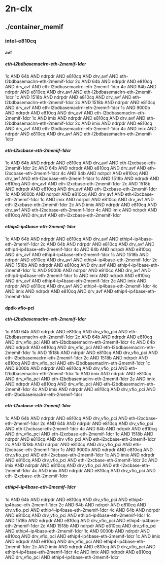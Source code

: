 # 2n-clx
## ./container_memif
### intel-e810cq
#### avf
##### eth-l2bdbasemaclrn-eth-2memif-1dcr
1c AND 64b AND ndrpdr AND e810cq AND drv_avf AND eth-l2bdbasemaclrn-eth-2memif-1dcr
2c AND 64b AND ndrpdr AND e810cq AND drv_avf AND eth-l2bdbasemaclrn-eth-2memif-1dcr
4c AND 64b AND ndrpdr AND e810cq AND drv_avf AND eth-l2bdbasemaclrn-eth-2memif-1dcr
1c AND 1518b AND ndrpdr AND e810cq AND drv_avf AND eth-l2bdbasemaclrn-eth-2memif-1dcr
2c AND 1518b AND ndrpdr AND e810cq AND drv_avf AND eth-l2bdbasemaclrn-eth-2memif-1dcr
1c AND 9000b AND ndrpdr AND e810cq AND drv_avf AND eth-l2bdbasemaclrn-eth-2memif-1dcr
1c AND imix AND ndrpdr AND e810cq AND drv_avf AND eth-l2bdbasemaclrn-eth-2memif-1dcr
2c AND imix AND ndrpdr AND e810cq AND drv_avf AND eth-l2bdbasemaclrn-eth-2memif-1dcr
4c AND imix AND ndrpdr AND e810cq AND drv_avf AND eth-l2bdbasemaclrn-eth-2memif-1dcr
##### eth-l2xcbase-eth-2memif-1dcr
1c AND 64b AND ndrpdr AND e810cq AND drv_avf AND eth-l2xcbase-eth-2memif-1dcr
2c AND 64b AND ndrpdr AND e810cq AND drv_avf AND eth-l2xcbase-eth-2memif-1dcr
4c AND 64b AND ndrpdr AND e810cq AND drv_avf AND eth-l2xcbase-eth-2memif-1dcr
1c AND 1518b AND ndrpdr AND e810cq AND drv_avf AND eth-l2xcbase-eth-2memif-1dcr
2c AND 1518b AND ndrpdr AND e810cq AND drv_avf AND eth-l2xcbase-eth-2memif-1dcr
1c AND 9000b AND ndrpdr AND e810cq AND drv_avf AND eth-l2xcbase-eth-2memif-1dcr
1c AND imix AND ndrpdr AND e810cq AND drv_avf AND eth-l2xcbase-eth-2memif-1dcr
2c AND imix AND ndrpdr AND e810cq AND drv_avf AND eth-l2xcbase-eth-2memif-1dcr
4c AND imix AND ndrpdr AND e810cq AND drv_avf AND eth-l2xcbase-eth-2memif-1dcr
##### ethip4-ip4base-eth-2memif-1dcr
1c AND 64b AND ndrpdr AND e810cq AND drv_avf AND ethip4-ip4base-eth-2memif-1dcr
2c AND 64b AND ndrpdr AND e810cq AND drv_avf AND ethip4-ip4base-eth-2memif-1dcr
4c AND 64b AND ndrpdr AND e810cq AND drv_avf AND ethip4-ip4base-eth-2memif-1dcr
1c AND 1518b AND ndrpdr AND e810cq AND drv_avf AND ethip4-ip4base-eth-2memif-1dcr
2c AND 1518b AND ndrpdr AND e810cq AND drv_avf AND ethip4-ip4base-eth-2memif-1dcr
1c AND 9000b AND ndrpdr AND e810cq AND drv_avf AND ethip4-ip4base-eth-2memif-1dcr
1c AND imix AND ndrpdr AND e810cq AND drv_avf AND ethip4-ip4base-eth-2memif-1dcr
2c AND imix AND ndrpdr AND e810cq AND drv_avf AND ethip4-ip4base-eth-2memif-1dcr
4c AND imix AND ndrpdr AND e810cq AND drv_avf AND ethip4-ip4base-eth-2memif-1dcr
#### dpdk-vfio-pci
##### eth-l2bdbasemaclrn-eth-2memif-1dcr
1c AND 64b AND ndrpdr AND e810cq AND drv_vfio_pci AND eth-l2bdbasemaclrn-eth-2memif-1dcr
2c AND 64b AND ndrpdr AND e810cq AND drv_vfio_pci AND eth-l2bdbasemaclrn-eth-2memif-1dcr
4c AND 64b AND ndrpdr AND e810cq AND drv_vfio_pci AND eth-l2bdbasemaclrn-eth-2memif-1dcr
1c AND 1518b AND ndrpdr AND e810cq AND drv_vfio_pci AND eth-l2bdbasemaclrn-eth-2memif-1dcr
2c AND 1518b AND ndrpdr AND e810cq AND drv_vfio_pci AND eth-l2bdbasemaclrn-eth-2memif-1dcr
1c AND 9000b AND ndrpdr AND e810cq AND drv_vfio_pci AND eth-l2bdbasemaclrn-eth-2memif-1dcr
1c AND imix AND ndrpdr AND e810cq AND drv_vfio_pci AND eth-l2bdbasemaclrn-eth-2memif-1dcr
2c AND imix AND ndrpdr AND e810cq AND drv_vfio_pci AND eth-l2bdbasemaclrn-eth-2memif-1dcr
4c AND imix AND ndrpdr AND e810cq AND drv_vfio_pci AND eth-l2bdbasemaclrn-eth-2memif-1dcr
##### eth-l2xcbase-eth-2memif-1dcr
1c AND 64b AND ndrpdr AND e810cq AND drv_vfio_pci AND eth-l2xcbase-eth-2memif-1dcr
2c AND 64b AND ndrpdr AND e810cq AND drv_vfio_pci AND eth-l2xcbase-eth-2memif-1dcr
4c AND 64b AND ndrpdr AND e810cq AND drv_vfio_pci AND eth-l2xcbase-eth-2memif-1dcr
1c AND 1518b AND ndrpdr AND e810cq AND drv_vfio_pci AND eth-l2xcbase-eth-2memif-1dcr
2c AND 1518b AND ndrpdr AND e810cq AND drv_vfio_pci AND eth-l2xcbase-eth-2memif-1dcr
1c AND 9000b AND ndrpdr AND e810cq AND drv_vfio_pci AND eth-l2xcbase-eth-2memif-1dcr
1c AND imix AND ndrpdr AND e810cq AND drv_vfio_pci AND eth-l2xcbase-eth-2memif-1dcr
2c AND imix AND ndrpdr AND e810cq AND drv_vfio_pci AND eth-l2xcbase-eth-2memif-1dcr
4c AND imix AND ndrpdr AND e810cq AND drv_vfio_pci AND eth-l2xcbase-eth-2memif-1dcr
##### ethip4-ip4base-eth-2memif-1dcr
1c AND 64b AND ndrpdr AND e810cq AND drv_vfio_pci AND ethip4-ip4base-eth-2memif-1dcr
2c AND 64b AND ndrpdr AND e810cq AND drv_vfio_pci AND ethip4-ip4base-eth-2memif-1dcr
4c AND 64b AND ndrpdr AND e810cq AND drv_vfio_pci AND ethip4-ip4base-eth-2memif-1dcr
1c AND 1518b AND ndrpdr AND e810cq AND drv_vfio_pci AND ethip4-ip4base-eth-2memif-1dcr
2c AND 1518b AND ndrpdr AND e810cq AND drv_vfio_pci AND ethip4-ip4base-eth-2memif-1dcr
1c AND 9000b AND ndrpdr AND e810cq AND drv_vfio_pci AND ethip4-ip4base-eth-2memif-1dcr
1c AND imix AND ndrpdr AND e810cq AND drv_vfio_pci AND ethip4-ip4base-eth-2memif-1dcr
2c AND imix AND ndrpdr AND e810cq AND drv_vfio_pci AND ethip4-ip4base-eth-2memif-1dcr
4c AND imix AND ndrpdr AND e810cq AND drv_vfio_pci AND ethip4-ip4base-eth-2memif-1dcr